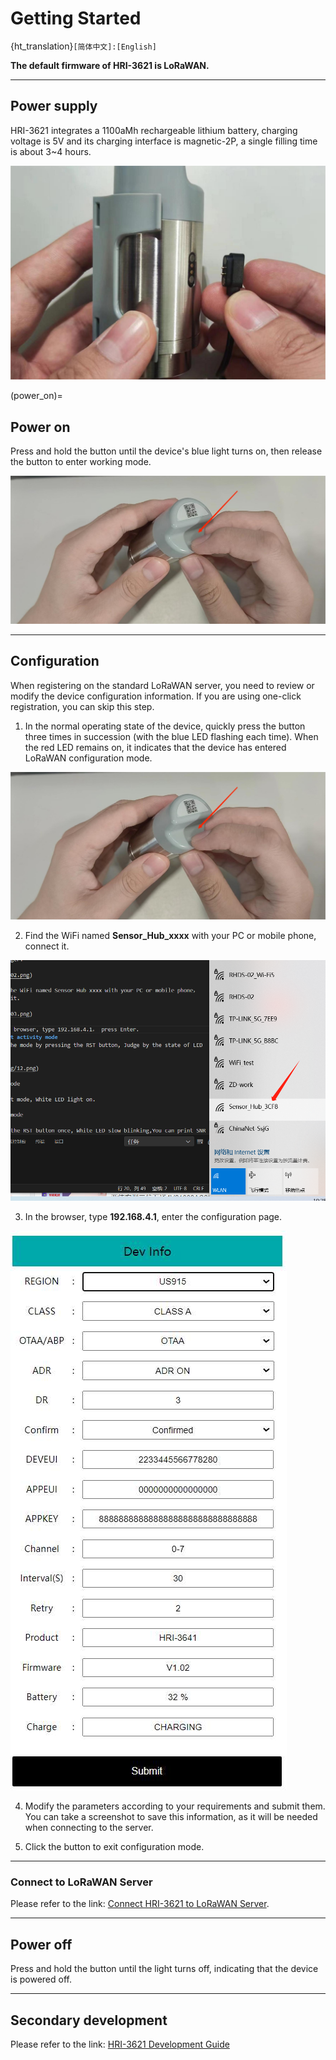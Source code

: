# Getting Started

{ht_translation}`[简体中文]:[English]`

**The default firmware of HRI-3621 is LoRaWAN.**

--------------------------------------------
## Power supply
HRI-3621 integrates a 1100aMh rechargeable lithium battery, charging voltage is 5V and its charging interface is magnetic-2P, a single filling time is about 3~4 hours.

![](img/02.jpg) 

(power_on)=

## Power on
Press and hold the button until the device's blue light turns on, then release the button to enter working mode.

![](img/03.jpg)

---------------------------------------------

## Configuration
When registering on the standard LoRaWAN server, you need to review or modify the device configuration information. 
If you are using one-click registration, you can skip this step.

1. In the normal operating state of the device, quickly press the button three times in succession (with the blue LED flashing each time). When the red LED remains on, it indicates that the device has entered LoRaWAN configuration mode.

![](img/03.jpg) 

2. Find the WiFi named **Sensor_Hub_xxxx** with your PC or mobile phone, connect it.

![](img/04.png) 

3. In the browser, type **192.168.4.1**, enter the configuration page.

![](img/23.jpg) 

4. Modify the parameters according to your requirements and submit them. You can take a screenshot to save this information, as it will be needed when connecting to the server.

5. Click the button to exit configuration mode.

----------------------------------------

### Connect to LoRaWAN Server
Please refer to the link: [Connect HRI-3621 to LoRaWAN Server](https://docs.heltec.org/en/ready_to_use/hri-3621/lorawan.html#configure-end-device).

--------------------------------------

## Power off
Press and hold the button until the light turns off, indicating that the device is powered off.

--------------------------------------

## Secondary development
Please refer to the link: [ HRI-3621 Development Guide](https://docs.heltec.org/en/ready_to_use/hri-3621/development.html)